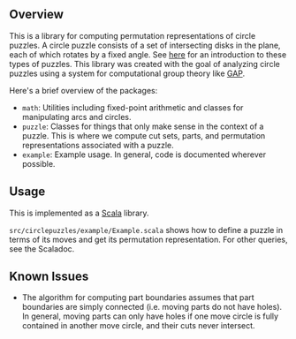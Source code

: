 Overview
--------
This is a library for computing permutation representations of circle puzzles. A circle puzzle consists of a set of intersecting disks in the plane, each of which rotates by a fixed angle. See [here](http://www.jaapsch.net/puzzles/circleman.htm) for an introduction to these types of puzzles. This library was created with the goal of analyzing circle puzzles using a system for computational group theory like [GAP](http://www.gap-system.org/).

Here's a brief overview of the packages:
* `math`: Utilities including fixed-point arithmetic and classes for manipulating arcs and circles.
* `puzzle`: Classes for things that only make sense in the context of a puzzle. This is where we compute cut sets, parts, and permutation representations associated with a puzzle.
* `example`: Example usage.
In general, code is documented wherever possible.

Usage
-----
This is implemented as a [Scala](http://www.scala-lang.org/) library.


`src/circlepuzzles/example/Example.scala` shows how to define a puzzle in terms of its moves and get its permutation representation. For other queries, see the Scaladoc.

Known Issues
------------
* The algorithm for computing part boundaries assumes that part boundaries are simply connected (i.e. moving parts do not have holes). In general, moving parts can only have holes if one move circle is fully contained in another move circle, and their cuts never intersect.
